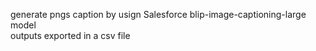 generate pngs caption by usign Salesforce blip-image-captioning-large model\
outputs exported in a csv file

